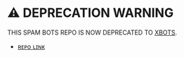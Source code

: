 # ⚠ DEPRECATION WARNING

THIS SPAM BOTS REPO IS NOW DEPRECATED TO [XBOTS](https://github.com/ItZxSTaR/XBOTS).

- [ʀᴇᴘᴏ ʟɪɴᴋ](https://github.com/ItZxSTaR/XBOTS)
